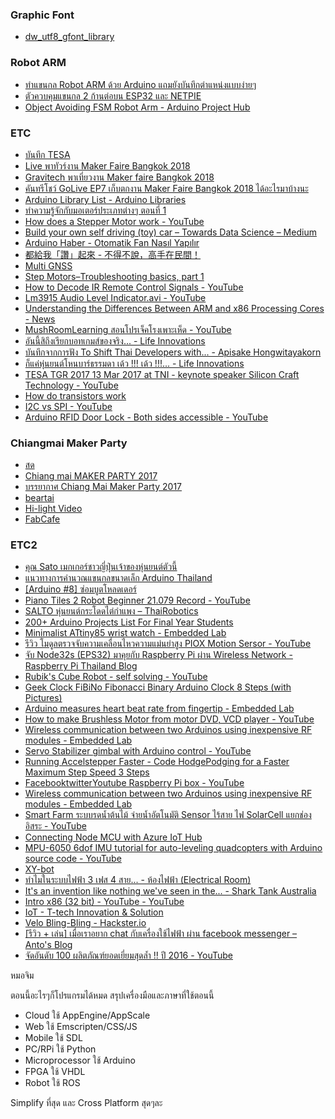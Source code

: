 ### Graphic Font

- [dw_utf8_gfont_library](https://github.com/deaware/dw_utf8_gfont_library)

### Robot ARM
- [ทำแขนกล Robot ARM ด้วย Arduino แถมยังบันทึกตำแหน่งแบบง่ายๆ](https://eleceasy.com/t/robot-arm-arduino/72)
- [ตัวควบคุมแขนกล 2 ก้านต่อบน ESP32 และ NETPIE](https://dewninjathai.blogspot.com/2018/04/2-esp32-netpie.html)
- [Object Avoiding FSM Robot Arm - Arduino Project Hub](https://create.arduino.cc/projecthub/Marcos10Soares/object-avoiding-fsm-robot-arm-3f1296)

### ETC
- [บันทึก TESA](https://github.com/vsupacha/tensailab-public)
- [Live พาทัวร์งาน Maker Faire Bangkok 2018](https://www.facebook.com/khaosod/videos/2961834793833460/)
- [Gravitech พาเที่ยวงาน Maker faire Bangkok 2018](https://www.youtube.com/watch?v=h3W2HLtIN0Y)
- [คันทรีโชว์ GoLive EP7 เก็บตกงาน Maker Faire Bangkok 2018 ได้อะไรมาบ้างนะ](https://www.youtube.com/watch?v=AhiAY64K4sM)
- [Arduino Library List - Arduino Libraries](http://www.arduinolibraries.info/)
- [ทำความรู้จักกับมอเตอร์ประเภทต่างๆ ตอนที่ 1](https://www.facebook.com/watch/?v=900129106802745)
- [How does a Stepper Motor work - YouTube](https://www.youtube.com/watch?v=eyqwLiowZiU)
- [Build your own self driving (toy) car – Towards Data Science – Medium](https://towardsdatascience.com/build-your-own-self-driving-toy-car-ad00a6804b53)
- [Arduino Haber - Otomatik Fan Nasıl Yapılır](https://www.facebook.com/watch/?v=663836897139805)
- [都給我「讚」起來 - 不得不說，高手在民間！](https://www.facebook.com/watch/?v=595256844005922)
- [Multi GNSS](https://www.facebook.com/farm.walker/posts/1488016484541784)
- [Step Motors–Troubleshooting basics, part 1](https://www.designworldonline.com/step-motorstroubleshooting-basics-part-1/)
- [How to Decode IR Remote Control Signals - YouTube](https://www.youtube.com/watch?v=EPqFH-rGv4o)
- [Lm3915 Audio Level Indicator.avi - YouTube](https://www.youtube.com/watch?v=BJyTOgd86VM)
- [Understanding the Differences Between ARM and x86 Processing Cores - News](https://www.allaboutcircuits.com/news/understanding-the-differences-between-arm-and-x86-cores/)
- [MushRoomLearning สอนโปรเจ็คโรงเพาะเห็ด - YouTube](https://www.youtube.com/watch?v=exLAWlg0uJE)
- [อันนี้สิถึงเรียกบอทเกมส์ของจริง... - Life Innovations](https://www.facebook.com/watch/?v=1669341733362177)
- [บันทึกจากการฟัง To Shift Thai Developers with... - Apisake Hongwitayakorn](https://www.facebook.com/apisake/posts/10208831997256573)
- [ก็แค่หุ่นยนต์โหนบาร์ธรรมดา เด้ว !!! เด้ว !!!... - Life Innovations](https://www.facebook.com/watch/?v=1674136926215991)
- [TESA TGR 2017 13 Mar 2017 at TNI - keynote speaker Silicon Craft Technology - YouTube](https://www.youtube.com/watch?v=xFxmVn2TjAo)
- [How do transistors work](https://www.electronicsforu.com/videos-slideshows/videos/how-do-transistors-work-2)
- [I2C vs SPI - YouTube](https://www.youtube.com/watch?v=Wz6Fzo3rsLM)
- [Arduino RFID Door Lock - Both sides accessible - YouTube](https://www.youtube.com/watch?v=jFDn-ht7j9Y)

### Chiangmai Maker Party
- [สด](https://www.facebook.com/beartai/videos/1450531818313227/)
- [Chiang mai MAKER PARTY 2017](https://www.youtube.com/watch?v=Y9gGVJKqw3M)
- [บรรยากาศ Chiang Mai Maker Party 2017](https://www.facebook.com/ChiangMaiMakerClub/videos/1314011191995377/)
- [beartai ](https://www.facebook.com/beartai/videos/1450700018296407/)
- [Hi-light Video](https://www.facebook.com/JimmySoftware/videos/1199722270104813/)
- [FabCafe](https://www.youtube.com/watch?v=CsMmgnTLfFM)

### ETC2
- [คุณ Sato เมกเกอร์ชาวญี่ปุ่นเจ้าของหุ่นยนต์ตัวนี้](https://www.facebook.com/bangkokmakerfaire/videos/1767861986808278/)
- [แนวทางการคำนวณแขนกลขนาดเล็ก Arduino Thailand](https://www.facebook.com/groups/arduino.thai/permalink/1341889999187107/)
- [[Arduino #8] ซ่อมบูตโหลดเดอร์](https://www.praphas.com/index.php/2008-11-03-14-25-25/51-arduino/94-arduino-8)
- [Piano Tiles 2 Robot Beginner 21.079 Record - YouTube](https://www.youtube.com/watch?v=fqOW84ZTL7k)
- [SALTO หุ่นยนต์กระโดดไต่กำแพง – ThaiRobotics](https://www.thairobotics.com/2016/12/14/salto-vertical-jumping/)
- [200+ Arduino Projects List For Final Year Students](https://www.electronicshub.org/arduino-project-ideas/)
- [Minimalist ATtiny85 wrist watch - Embedded Lab](https://embedded-lab.com/blog/minimalist-attiny85-wrist-watch/)
- [รีวิว โมดูลตรวจจับความเคลื่อนไหวความแม่นยำสูง PIOX Motion Sersor - YouTube](https://www.youtube.com/watch?v=EoHcQfI6XQ8)
- [จับ Node32s (EPS32) มาคุยกับ Raspberry Pi ผ่าน Wireless Network - Raspberry Pi Thailand Blog](http://raspberrypi-thailand.blogspot.com/2016/11/node32s-eps32-raspberry-pi-wireless.html)
- [Rubik's Cube Robot - self solving - YouTube](https://www.youtube.com/watch?v=qt_YYSK889k)
- [Geek Clock FiBiNo Fibonacci Binary Arduino Clock 8 Steps (with Pictures)](https://www.instructables.com/Geek-Clock-FiBiNo-Fibonacci-Binary-Arduino-Clock/)
- [Arduino measures heart beat rate from fingertip - Embedded Lab](https://embedded-lab.com/blog/arduino-heart-rate-meter-seven-segment-led-display/)
- [How to make Brushless Motor from motor DVD, VCD player - YouTube](https://www.youtube.com/watch?v=78LvKOqoFko)
- [Wireless communication between two Arduinos using inexpensive RF modules - Embedded Lab](https://embedded-lab.com/blog/wireless-communication-between-two-arduinos-using-low-cost-433mhz-ask-rf-modules/)
- [Servo Stabilizer gimbal with Arduino control - YouTube](https://www.youtube.com/watch?v=TD9pkeKE_Q0)
- [Running Accelstepper Faster - Code HodgePodging for a Faster Maximum Step Speed 3 Steps](https://www.instructables.com/Playing-with-Accelstepper-Code-HodgePodging-for-a-/)
- [FacebooktwitterYoutube Raspberry Pi box - YouTube](https://www.youtube.com/watch?v=v2XymfjZn1k)
- [Wireless communication between two Arduinos using inexpensive RF modules - Embedded Lab](https://embedded-lab.com/blog/wireless-communication-between-two-arduinos-using-low-cost-433mhz-ask-rf-modules/)
- [Smart Farm ระบบรดน้ำต้นไม้ จ่ายน้ำอัตโนมัติ Sensor ไร้สาย ไฟ SolarCell แยกช่องอิสระ - YouTube](https://www.youtube.com/watch?v=Jd-O5ckMHTQ)
- [Connecting Node MCU with Azure IoT Hub](https://icircuit.net/connecting-node-mcu-with-azure-iot-hub/1089)
- [MPU-6050 6dof IMU tutorial for auto-leveling quadcopters with Arduino source code - YouTube](https://www.youtube.com/watch?v=4BoIE8YQwM8)
- [XY-bot](https://www.facebook.com/notes/1214154225638018/)
- [ทำไมในระบบไฟฟ้า 3 เฟส 4 สาย... - ห้องไฟฟ้า (Electrical Room)](https://www.facebook.com/watch/?v=957981487548585)
- [It's an invention like nothing we've seen in the... - Shark Tank Australia](https://www.facebook.com/watch/?v=625338240963667)
- [Intro x86 (32 bit) - YouTube - YouTube](https://www.youtube.com/playlist?list=PL038BE01D3BAEFDB0)
- [IoT - T-tech Innovation & Solution](https://www.facebook.com/ttechinnovation/videos/1190768534298422/)
- [Velo Bling-Bling - Hackster.io](https://www.hackster.io/veloblingbling/velo-bling-bling-7b4a7e)
- [[รีวิว + เล่น] เมื่อเราอยาก chat กับเครื่องใช้ไฟฟ้า ผ่าน facebook messenger – Anto's Blog](https://blog.anto.io/th/reviewfacebookbotchat3/)
- [จัดอันดับ 100 ผลิตภัณฑ์ยอดเยี่ยมสุดล้ำ !! ปี 2016 - YouTube](https://www.youtube.com/watch?v=G50JNacvbCc)


หมอจิม

ตอนนี้อะไรๆก็โปรแกรมได้หมด สรุปเครื่องมือและภาษาที่ใช้ตอนนี้

- Cloud ใช้ AppEngine/AppScale
- Web ใช้ Emscripten/CSS/JS
- Mobile ใช้ SDL
- PC/RPi ใช้ Python
- Microprocessor ใช้ Arduino
- FPGA ใช้ VHDL
- Robot ใช้ ROS

Simplify ที่สุด และ Cross Platform สุดๆละ
